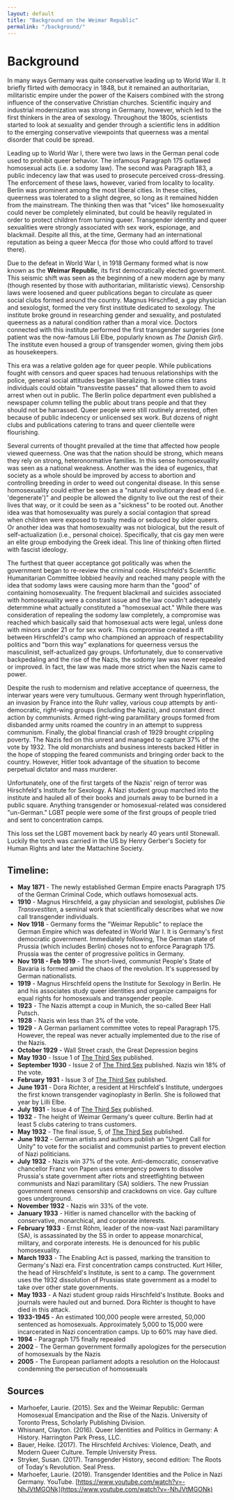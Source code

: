 ```yaml
---
layout: default
title: "Background on the Weimar Republic"
permalink: "/background/"
---
```


# Background

In many ways Germany was quite conservative leading up to World War II. It briefly flirted with democracy in 1848, but it remained an authoritarian, militaristic empire under the power of the Kaisers combined with the strong influence of the conservative Christian churches. Scientific inquiry and industrial modernization was strong in Germany, however, which led to the first thinkers in the area of sexology. Throughout the 1800s, scientists started to look at sexuality and gender through a scientific lens in addition to the emerging conservative viewpoints that queerness was a mental disorder that could be spread.

Leading up to World War I, there were two laws in the German penal code used to prohibit queer behavior. The infamous Paragraph 175 outlawed homosexual acts (i.e. a sodomy law). The second was Paragraph 183, a public indecency law that was used to prosecute perceived cross-dressing. The enforcement of these laws, however, varied from locality to locality. Berlin was prominent among the most liberal cities. In these cities, queerness was tolerated to a slight degree, so long as it remained hidden from the mainstream. The thinking then was that "vices" like homosexuality could never be completely eliminated, but could be heavily regulated in order to protect children from turning queer. Transgender identity and queer sexualities were strongly associated with sex work, espionage, and blackmail. Despite all this, at the time, Germany had an international reputation as being a queer Mecca (for those who could afford to travel there).

Due to the defeat in World War I, in 1918 Germany formed what is now known as the **Weimar Republic**, its first democratically elected government. This seismic shift was seen as the beginning of a new modern age by many (though resented by those with authoritarian, militaristic views). Censorship laws were loosened and queer publications began to circulate as queer social clubs formed around the country. Magnus Hirschfled, a gay physician and sexologist, formed the very first institute dedicated to sexology. The institute broke ground in researching gender and sexuality, and postulated queerness as a natural condition rather than a moral vice. Doctors connected with this institute performed the first transgender surgeries (one patient was the now-famous Lili Elbe, popularly known as _The Danish Girl_). The institute even housed a group of transgender women, giving them jobs as housekeepers.

This era was a relative golden age for queer people. While publications fought with censors and queer spaces had tenuous relationships with the police, general social attitudes began liberalizing. In some cities trans individuals could obtain "transvestite passes" that allowed them to avoid arrest when out in public. The Berlin police department even published a newspaper column telling the public about trans people and that they should not be harrassed. Queer people were still routinely arrested, often because of public indecency or unlicensed sex work. But dozens of night clubs and publications catering to trans and queer clientelle were flourishing.

Several currents of thought prevailed at the time that affected how people viewed queerness. One was that the nation should be strong, which means they rely on strong, heteronormative families. In this sense homosexuality was seen as a national weakness. Another was the idea of eugenics, that society as a whole should be improved by access to abortion and controlling breeding in order to weed out congenital disease. In this sense homosexuality could either be seen as a "natural evolutionary dead end (i.e. 'degenerate')" and people be allowed the dignity to live out the rest of their lives that way, or it could be seen as a "sickness" to be rooted out. Another idea was that homosexuality was purely a social contagion that spread when children were exposed to trashy media or seduced by older queers. Or another idea was that homosexuality was not biological, but the result of self-actualization (i.e., personal choice). Specifically, that cis gay men were an elite group embodying the Greek ideal. This line of thinking often flirted with fascist ideology.

The furthest that queer acceptance got politically was when the government began to re-review the criminal code. Hirschfeld's Scientific Humanitarian Committee lobbied heavily and reached many people with the idea that sodomy laws were causing more harm than the "good" of containing homosexuality. The frequent blackmail and suicides associated with homosexuality were a constant issue and the law coudln't adequately determmine what actually constituted a "homosexual act." While there was consideration of repealing the sodomy law completely, a compromise was reached which basically said that homosexual acts were legal, unless done with minors under 21 or for sex work. This compromise created a rift between Hirschfeld's camp who championed an approach of respectability politics and "born this way" explanations for queerness versus the masculinist, self-actualized gay groups. Unfortunately, due to conservative backpedaling and the rise of the Nazis, the sodomy law was never repealed or improved. In fact, the law was made more strict when the Nazis came to power.

Despite the rush to modernism and relative acceptance of queerness, the interwar years were very tumultuous. Germany went through hyperinflation, an invasion by France into the Ruhr valley, various coup attempts by anti-democratic, right-wing groups (including the Nazis), and constant direct action by communists. Armed right-wing paramilitary groups formed from disbanded army units roamed the country in an attempt to suppress communism. Finally, the global financial crash of 1929 brought crippling poverty. The Nazis fed on this unrest and managed to capture 37% of the vote by 1932. The old monarchists and business interests backed Hitler in the hope of stopping the feared communists and bringing order back to the country. However, Hitler took advantage of the situation to become perpetual dictator and mass murderer.

Unfortunately, one of the first targets of the Nazis' reign of terror was Hirschfeld's Institute for Sexology. A Nazi student group marched into the institute and hauled all of their books and journals away to be burned in a public square. Anything transgender or homosexual-related was considered "un-German." LGBT people were some of the first groups of people tried and sent to concentration camps. 

This loss set the LGBT movement back by nearly 40 years until Stonewall. Luckily the torch was carried in the US by Henry Gerber's Society for Human Rights and later the Mattachine Society.


## Timeline:

- **May 1871** - The newly established German Empire enacts Paragraph 175 of the German Criminal Code, which outlaws homosexual acts.
- **1910** - Magnus Hirschfeld, a gay physician and sexologist, publishes _Die Transvestiten_, a seminal work that scientifically describes what we now call transgender individuals.
- **Nov 1918** - Germany forms the "Weimar Republic" to replace the German Empire which was defeated in World War I. It is Germany's first democratic government. Immediately following, The German state of Prussia (which includes Berlin) choses not to enforce Paragraph 175. Prussia was the center of progressive politics in Germany.
- **Nov 1918 - Feb 1919** - The short-lived, communist People's State of Bavaria is formed amid the chaos of the revolution. It's suppressed by German nationalists.
- **1919** - Magnus Hirschfeld opens the Institute for Sexology in Berlin. He and his associates study queer identities and organize campaigns for equal rights for homosexuals and transgender people.
- **1923** - The Nazis attempt a coup in Munich, the so-called Beer Hall Putsch.
- **1928** - Nazis win less than 3% of the vote.
- **1929** - A German parliament committee votes to repeal Paragraph 175. However, the repeal was never actually implemented due to the rise of the Nazis.
- **October 1929** - Wall Street crash, the Great Depression begins
- **May 1930** - Issue 1 of [The Third Sex](/das-dritte-geschlecht) published.
- **September 1930** - Issue 2 of [The Third Sex](/das-dritte-geschlecht) published. Nazis win 18% of the vote.
- **February 1931** - Issue 3 of [The Third Sex](/das-dritte-geschlecht) published.
- **June 1931** - Dora Richter, a resident at Hirschfeld's Institute, undergoes the first known transgender vaginoplasty in Berlin. She is followed that year by Lilli Elbe.
- **July 1931** - Issue 4 of [The Third Sex](/das-dritte-geschlecht) published.
- **1932** - The height of Weimar Germany's queer culture. Berlin had at least 5 clubs catering to trans customers.
- **May 1932** - The final issue, 5, of [The Third Sex](/das-dritte-geschlecht) published.
- **June 1932** - German artists and authors publish an "Urgent Call for Unity" to vote for the socialist and communist parties to prevent election of Nazi politicians.
- **July 1932** - Nazis win 37% of the vote. Anti-democratic, conservative chancellor Franz von Papen uses emergency powers to dissolve Prussia's state government after riots and streetfighting between communists and Nazi paramilitary (SA) soldiers. The new Prussian government renews censorship and crackdowns on vice. Gay culture goes underground.
- **November 1932** - Nazis win 33% of the vote.
- **January 1933** - Hitler is named chancellor with the backing of conservative, monarchical, and corporate interests.
- **February 1933** - Ernst Röhm, leader of the now-vast Nazi paramilitary (SA), is assassinated by the SS in order to appease monarchical, military, and corporate interests. He is denounced for his public homosexuality.
- **March 1933** - The Enabling Act is passed, marking the transition to Germany's Nazi era. First concentration camps constructed. Kurt Hiller, the head of Hirschfeld's Institute, is sent to a camp. The government uses the 1932 dissolution of Prussias state government as a model to take over other state governments.
- **May 1933** - A Nazi student group raids Hirschfeld's Institute. Books and journals were hauled out and burned. Dora Richter is thought to have died in this attack.
- **1933-1945** - An estimated 100,000 people were arrested, 50,000 sentenced as homosexuals. Approximately 5,000 to 15,000 were incarcerated in Nazi concentration camps. Up to 60% may have died.
- **1994** - Paragraph 175 finally repealed
- **2002** - The German government formally apologizes for the persecution of homosexuals by the Nazis
- **2005** - The European parliament adopts a resolution on the Holocaust condemning the persecution of homosexuals

## Sources

* Marhoefer, Laurie. (2015). Sex and the Weimar Republic: German Homosexual Emancipation and the Rise of the Nazis. University of Toronto Press, Scholarly Publishing Division.
* Whisnant, Clayton. (2016). Queer Identities and Politics in Germany: A History. Harrington Park Press, LLC.
* Bauer, Heike. (2017). The Hirschfeld Archives: Violence, Death, and Modern Queer Culture. Temple University Press.
* Stryker, Susan. (2017). Transgender History, second edition: The Roots of Today's Revolution. Seal Press.
* Marhoefer, Laurie. (2019). Transgender Identities and the Police in Nazi Germany. YouTube. [https://www.youtube.com/watch?v=-NhJVtMGONk](https://www.youtube.com/watch?v=-NhJVtMGONk)